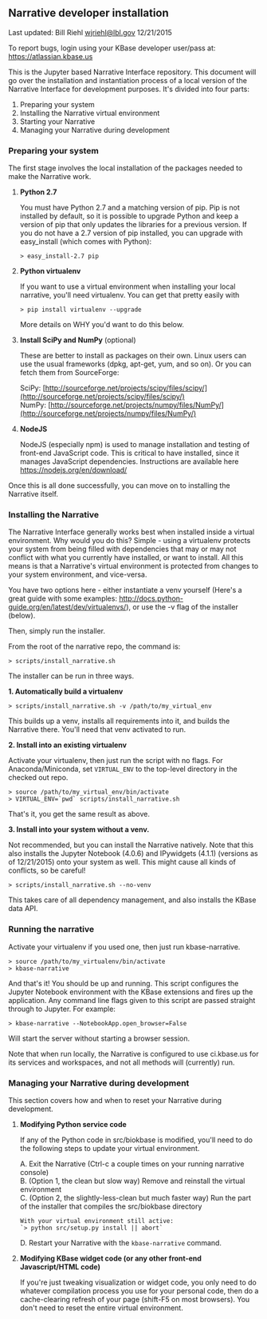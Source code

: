 ## Narrative developer installation

Last updated: Bill Riehl <wjriehl@lbl.gov> 12/21/2015

To report bugs, login using your KBase developer user/pass at: https://atlassian.kbase.us

This is the Jupyter based Narrative Interface repository.
This document will go over the installation and instantiation process of a local
version of the Narrative Interface for development purposes. It's divided into
four parts:

1. Preparing your system
2. Installing the Narrative virtual environment
3. Starting your Narrative
4. Managing your Narrative during development

### Preparing your system

The first stage involves the local installation of the packages needed to make
the Narrative work.

1.  **Python 2.7**

    You must have Python 2.7 and a matching version of pip. Pip is not installed by default, so it is possible to upgrade Python and keep a version of pip that only updates the libraries for a previous version. If you do not have a 2.7 version of pip installed, you can upgrade with easy_install (which comes with Python):

    `> easy_install-2.7 pip`

2.  **Python virtualenv**

    If you want to use a virtual environment when installing your local narrative, you'll need virtualenv. You can get that pretty easily with

    `> pip install virtualenv --upgrade`

    More details on WHY you'd want to do this below.

3.  **Install SciPy and NumPy** (optional)

    These are better to install as packages on their own. Linux users can use the usual frameworks (dpkg, apt-get, yum, and so on). Or you can fetch them from SourceForge:

    SciPy: [http://sourceforge.net/projects/scipy/files/scipy/](http://sourceforge.net/projects/scipy/files/scipy/)  
    NumPy: [http://sourceforge.net/projects/numpy/files/NumPy/](http://sourceforge.net/projects/numpy/files/NumPy/)

4.  **NodeJS**
    
    NodeJS (especially npm) is used to manage installation and testing of front-end JavaScript code. This is critical to have installed, since it manages JavaScript dependencies. Instructions are available here https://nodejs.org/en/download/


Once this is all done successfully, you can move on to installing the Narrative itself.

### Installing the Narrative

The Narrative Interface generally works best when installed inside a virtual environment. Why would you do this? Simple - using a virtualenv protects your system from being filled with dependencies that may or may not conflict with what you currently have installed, or want to install. All this means is that a Narrative's virtual environment is protected from changes to your system environment, and vice-versa.

You have two options here - either instantiate a venv yourself (Here's a great guide with some examples: http://docs.python-guide.org/en/latest/dev/virtualenvs/), or use the -v flag of the installer (below).

Then, simply run the installer.

From the root of the narrative repo, the command is:

`> scripts/install_narrative.sh`

The installer can be run in three ways.

**1. Automatically build a virtualenv**

`> scripts/install_narrative.sh -v /path/to/my_virtual_env`

This builds up a venv, installs all requirements into it, and builds the Narrative there. You'll need that venv activated to run.

**2. Install into an existing virtualenv**

Activate your virtualenv, then just run the script with no flags.
For Anaconda/Miniconda, set `VIRTUAL_ENV` to the top-level directory in the checked out repo.
```
> source /path/to/my_virtual_env/bin/activate
> VIRTUAL_ENV=`pwd` scripts/install_narrative.sh
```

That's it, you get the same result as above.

**3. Install into your system without a venv.**

Not recommended, but you can install the Narrative natively. Note that this also installs the Jupyter Notebook (4.0.6) and IPywidgets (4.1.1) (versions as of 12/21/2015) onto your system as well. This might cause all kinds of conflicts, so be careful!
```
> scripts/install_narrative.sh --no-venv
```

This takes care of all dependency management, and also installs the KBase data API.


### Running the narrative

Activate your virtualenv if you used one, then just run kbase-narrative.
```
> source /path/to/my_virtualenv/bin/activate
> kbase-narrative
```

And that's it! You should be up and running. This script configures the Jupyter Notebook environment with the KBase extensions and fires up the application. Any command line flags given to this script are passed straight through to Jupyter. For example:

```
> kbase-narrative --NotebookApp.open_browser=False
```

Will start the server without starting a browser session.

Note that when run locally, the Narrative is configured to use ci.kbase.us for its services and workspaces, and not all methods will (currently) run.


### Managing your Narrative during development

This section covers how and when to reset your Narrative during development.

1.  **Modifying Python service code**

    If any of the Python code in src/biokbase is modified, you'll need to do the following steps to update your virtual environment.

    A.  Exit the Narrative (Ctrl-c a couple times on your running narrative console)  
    B.  (Option 1, the clean but slow way) Remove and reinstall the virtual environment  
    C.  (Option 2, the slightly-less-clean but much faster way) Run the part of the installer that compiles the src/biokbase directory  

        With your virtual environment still active:  
        `> python src/setup.py install || abort`  
    D.  Restart your Narrative with the `kbase-narrative` command.

2.  **Modifying KBase widget code (or any other front-end Javascript/HTML code)**

    If you're just tweaking visualization or widget code, you only need to do whatever compilation process you use for your personal code, then do a cache-clearing refresh of your page (shift-F5 on most browsers). You don't need to reset the entire virtual environment.
